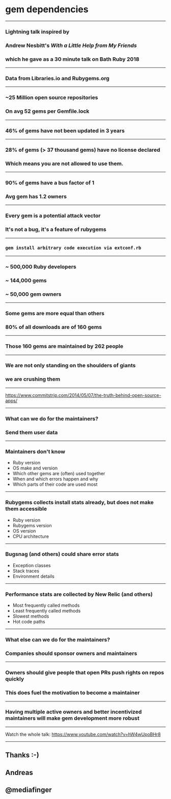 # gem dependencies

---

### Lightning talk inspired by

### **Andrew Nesbitt**'s _With a Little Help from My Friends_

### which he gave as a 30 minute talk on Bath Ruby 2018

---

### Data from Libraries.io and Rubygems.org

---

### ~25 Million open source repositories

### On avg 52 gems per Gemfile.lock

---

### 46% of gems have not been updated in 3 years

---

### 28% of gems (> 37 thousand gems) have no license declared

### Which means you are not allowed to use them.

---

### 90% of gems have a bus factor of 1

### Avg gem has 1.2 owners

---

### Every gem is a potential attack vector

### It's not a bug, it's a feature of rubygems

---

### `gem install arbitrary code execution via extconf.rb`

---

### ~ 500,000 Ruby developers

### ~ 144,000 gems

### ~ 50,000 gem owners

---

### Some gems are more equal than others

### 80% of all downloads are of 160 gems

---

### Those 160 gems are maintained by 262 people

---

### We are not only standing on the shoulders of giants

### we are crushing them

---

https://www.commitstrip.com/2014/05/07/the-truth-behind-open-source-apps/

---

### What can we do for the maintainers?

### Send them user data

---

### Maintainers don't know

* Ruby version
* OS make and version
* Which other gems are (often) used together
* When and which errors happen and why
* Which parts of their code are used most

---

### Rubygems collects install stats already, but does not make them accessible

* Ruby version
* Rubygems version
* OS version
* CPU architecture

---

### Bugsnag (and others) could share error stats

* Exception classes
* Stack traces
* Environment details

---

### Performance stats are collected by New Relic (and others)

* Most frequently called methods
* Least frequently called methods
* Slowest methods
* Hot code paths

---

### What else can we do for the maintainers?

### Companies should sponsor owners and maintainers

---

### Owners should give people that open PRs push rights on repos quickly

### This does fuel the motivation to become a maintainer

---

### Having multiple active owners and better incentivized maintainers will make gem development more robust

---

Watch the whole talk: https://www.youtube.com/watch?v=hW4wUpoBHr8

---

## Thanks :-)

## Andreas

## @mediafinger
